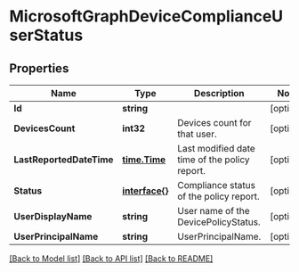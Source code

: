 # MicrosoftGraphDeviceComplianceUserStatus

## Properties

Name | Type | Description | Notes
------------ | ------------- | ------------- | -------------
**Id** | **string** |  | [optional] 
**DevicesCount** | **int32** | Devices count for that user. | [optional] 
**LastReportedDateTime** | [**time.Time**](time.Time.md) | Last modified date time of the policy report. | [optional] 
**Status** | [**interface{}**](.md) | Compliance status of the policy report. | [optional] 
**UserDisplayName** | **string** | User name of the DevicePolicyStatus. | [optional] 
**UserPrincipalName** | **string** | UserPrincipalName. | [optional] 

[[Back to Model list]](../README.md#documentation-for-models) [[Back to API list]](../README.md#documentation-for-api-endpoints) [[Back to README]](../README.md)


